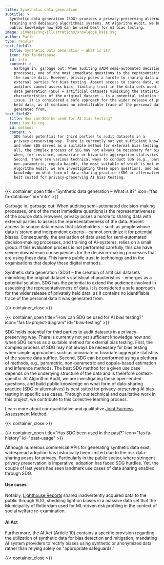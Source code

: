 ```yaml
---
title: Synethetic data generation
subtitle: >
  Synthetic data generation (SDG) provides a privacy-preserving alternative for
  training and debiasing algorithmic systems. At Algorithm Audit, we build
  public knowledge how SDG can be used best for AI bias testing.
image: /images/svg-illustrations/knowledge_base.svg
author: Parie
type: regular
text_field1:
  title: Synthetic Data Generation – What is it?
  icon: fas fa-database
  id: info
  content: >
    Garbage in, garbage out: When auditing sADM semi-automated decision-making
    processes, one of the most immediate questions is the representativeness of
    the source data. However, privacy poses a hurdle to sharing data with
    external parties for bias testing. Absent access to source data, external
    auditors cannot assess bias, limiting trust in the data sets used. Synthetic
    data generation (SDG) – artificial datasets mimicking the statistical
    characteristics of the original dataset – is a potential solution for this
    issue. It is considered a safe approach for the wider release of privately
    held data, as it contains no identifiable trace of the personal data it was
    generated from.
text_field2:
  title: How can SDG be used for AI bias testing?
  icon: fas fa-cog
  id: methods
  content: >
    SDG holds potential for third parties to audit datasets in a
    privacy-preserving way. There is currently not yet sufficient knowledge how
    and when SDG serves as a suitable method for external bias testing. First of
    all, the complex process of SDG may not always be necessary for bias testing
    when, for instance, univariate or bivariate aggregation statistics suffice.
    Second, there are various technical ways to conduct SDG (e.g., parametric,
    non-parametric, copula-based), the most suitable of which is not evident. At
    Algorithm Audit, we are investigating these open questions, and build public
    knowledge on what form of data-sharing practice (SDG or alternatives) is
    best suited for privacy-preserving AI bias testing.
---
```


{{< container_open title="Synthetic data generation – What is it?" icon="fas fa-database" id="info" >}}

Garbage in, garbage out: When auditing semi-automated decision-making processes, one of the most immediate questions is the representativeness of the source data. However, privacy poses a hurdle to sharing data with external parties to assess the representativeness of the data. Absent access to source data means that stakeholders – such as people whose data is stored and independent experts – cannot scrutinize it for potential biases. Consequently, the evaluation of data used for semi-automated decision-making processes, and training of AI-systems, relies on a small group. If this evaluation process is not performed carefully, this can have severe downstream consequences for the decision-making processes that are using these data. This harms public trust in technology and in the organisations that deploy these digital methods.

Synthetic data generation (SDG) – the creation of artificial datasets mimicking the original dataset's statistical characteristics – emerges as a potential solution. SDG has the potential to extend the audience involved in assessing the representativeness of data. It is considered a safe approach for the wider release of privately held data, as it contains no identifiable trace of the personal data it was generated from.

{{< container_close >}}

{{< container_open title="How can SDG be used for AI bias testing?" icon="fas fa-project-diagram" id="bias-testing" >}}

SDG holds potential for third parties to audit datasets in a privacy-preserving way. There is currently not yet sufficient knowledge how and when SDG serves as a suitable method for external bias testing. First, the complex process of SDG may not always be necessary for bias testing when simple approaches such as univariate or bivariate aggregate statistics of the source data suffice. Second, SDG can be performed using a plethora of methods, e.g., parametric, non-parametric and copula-based estimation and inference methods. The best SDG method for a given use case depends on the underlying structure of the data and is therefore context-specific. At Algorithm Audit, we are investigating these open-ended questions, and build public knowledge on what form of data-sharing practice (SDG or alternatives) is best suited for privacy-preserving AI bias testing in specific use cases. Through our technical and qualitative work in this project, we contribute to this collective learning process.

Learn more about our quantitative and qualitative [Joint Fairness Assessment Method](https://github.com/NGO-Algorithm-Audit/Bias_scan).

{{< container_close >}}

{{< container_open title="Has SDG been used in the past?" icon="fas fa-history" id="past-usage" >}}

Although numerous commercial APIs for generating synthetic data exist, widespread adoption has historically been limited due to the risk data-sharing poses for privacy. Particularly in the public sector, where stringent privacy preservation is imperative, adoption has faced SDG hurdles. Yet, the couple of last years has seen landmark use cases of data sharing enabled through SDG.

#### Use cases

Notably, [Lighthouse Reports](https://www.lighthousereports.com/suspicion-machines-methodology/) shared inadvertently acquired data to the public through SDG, shedding light on biases in a massive data set that the Municipality of Rotterdam used for ML-driven risk profiling in the context of social welfare re-examination.

#### AI Act

Furthermore, the AI Act (Article 10) contains a specific provision regarding the utilization of synthetic data for bias detection and mitigation, mandating AI system providers to rectify biases using synthetic or anonymized data rather than relying solely on "appropriate safeguards."

{{< container_close >}}

